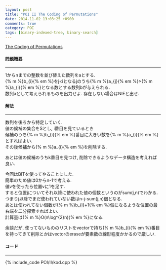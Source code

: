 ```yaml
---
layout: post
title: "POI II The Coding of Permutations"
date: 2014-11-02 13:03:25 +0900
comments: true
category: POI
tags: [binary-indexed-tree, binary-search]
---
```


[The Coding of Permutations](http://main.edu.pl/en/archive/oi/2/kod)

#### 問題概要

****

1からnまでの整数を並び替えた数列をaとする.  
{% m %}b_{i}{% em %}をj<iとなるjのうち{% m %}a_{j}{% em %}>{% m %}a_{i}{% em %}となる数とする数列bが与えられる.  
数列aとして考えられるものを出力せよ. 存在しない場合はNIEと出せ.

#### 解法

****

数列を後ろから特定していく.  
値の候補の集合をSとし, i番目を見ているとき  
候補のうち{% m %}b_{i}{% em %}番目に大きい数を{% m %}a_{i}{% em %}とすればよい.  
その後候補から{% m %}a_{i}{% em %}を削除する.  
  
あとは値の候補のうちk番目を見つけ, 削除できるようなデータ構造を考えれば良い.  
  
今回はBITを使ってやることにした.  
簡単のため値は0からn-1で考える.  
値vを使ったら位置vに1を足す.  
すると位置jについてそれ以降に使われた値の個数というのがsum(j,n)でわかる.  
つまりj以降でまだ使われていない数はn-j-sum(j,n)個となる.  
あとは使われてない個数が{% m %}b_{i}+1{% em %}個になるような位置の最右端を二分探索すればよい.  
計算量は{% m %}O(n\log^{2}n){% em %}になる.  
  
余談だが, 使ってないもののリストをvectorで持ち{% m %}b_{i}{% em %}番目を持ってきて削除とかはvectorのeraseが要素数の線形程度かかるので厳しい.

#### コード

****

{% include_code POI/II/kod.cpp %}
